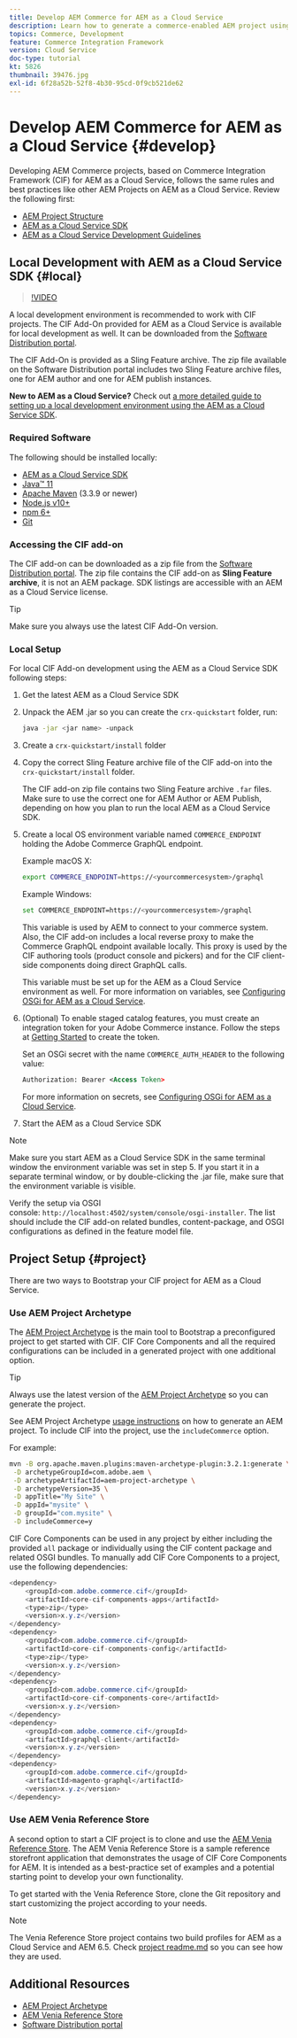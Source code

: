 ```yaml
---
title: Develop AEM Commerce for AEM as a Cloud Service
description: Learn how to generate a commerce-enabled AEM project using the AEM project archetype. Learn how to build and deploy the project to a local development environment using the AEM as a Cloud Service SDK.
topics: Commerce, Development
feature: Commerce Integration Framework
version: Cloud Service
doc-type: tutorial
kt: 5826
thumbnail: 39476.jpg
exl-id: 6f28a52b-52f8-4b30-95cd-0f9cb521de62
---
```

# Develop AEM Commerce for AEM as a Cloud Service {#develop}

Developing AEM Commerce projects, based on Commerce Integration Framework (CIF) for AEM as a Cloud Service, follows the same rules and best practices like other AEM Projects on AEM as a Cloud Service. Review the following first:

- [AEM Project Structure](https://experienceleague.adobe.com/docs/experience-manager-cloud-service/content/implementing/developing/aem-project-content-package-structure.html)
- [AEM as a Cloud Service SDK](https://experienceleague.adobe.com/docs/experience-manager-cloud-service/content/implementing/developing/aem-as-a-cloud-service-sdk.html)
- [AEM as a Cloud Service Development Guidelines](https://experienceleague.adobe.com/docs/experience-manager-cloud-service/content/implementing/developing/development-guidelines.html)

## Local Development with AEM as a Cloud Service SDK {#local}

>[!VIDEO](https://video.tv.adobe.com/v/39476/?quality=12&learn=on)

A local development environment is recommended to work with CIF projects. The CIF Add-On provided for AEM as a Cloud Service is available for local development as well. It can be downloaded from the [Software Distribution portal](https://experience.adobe.com/#/downloads/content/software-distribution/en/aemcloud.html).

The CIF Add-On is provided as a Sling Feature archive. The zip file available on the Software Distribution portal includes two Sling Feature archive files, one for AEM author and one for AEM publish instances.

**New to AEM as a Cloud Service?** Check out [a more detailed guide to setting up a local development environment using the AEM as a Cloud Service SDK](https://experienceleague.adobe.com/docs/experience-manager-learn/cloud-service/local-development-environment-set-up/overview.html).

### Required Software

The following should be installed locally:

- [AEM as a Cloud Service SDK](https://experienceleague.adobe.com/docs/experience-manager-learn/cloud-service/local-development-environment-set-up/aem-runtime.html#download-the-aem-as-a-cloud-service-sdk)
- [Java&trade; 11](https://downloads.experiencecloud.adobe.com/content/software-distribution/en/general.html)
- [Apache Maven](https://maven.apache.org/) (3.3.9 or newer)
- [Node.js v10+](https://nodejs.org/en)
- [npm 6+](https://www.npmjs.com/)
- [Git](https://git-scm.com/)

### Accessing the CIF add-on

The CIF add-on can be downloaded as a zip file from the [Software Distribution portal](https://experience.adobe.com/#/downloads/content/software-distribution/en/aemcloud.html). The zip file contains the CIF add-on as **Sling Feature archive**, it is not an AEM package. SDK listings are accessible with an AEM as a Cloud Service license.

>[!TIP]
>
>Make sure you always use the latest CIF Add-On version.

### Local Setup

For local CIF Add-on development using the AEM as a Cloud Service SDK following steps:

1. Get the latest AEM as a Cloud Service SDK
1. Unpack the AEM .jar so you can create the `crx-quickstart` folder, run:

    ```bash
    java -jar <jar name> -unpack
    ```

1. Create a `crx-quickstart/install` folder
1. Copy the correct Sling Feature archive file of the CIF add-on into the `crx-quickstart/install` folder.

    The CIF add-on zip file contains two Sling Feature archive `.far` files. Make sure to use the correct one for AEM Author or AEM Publish, depending on how you plan to run the local AEM as a Cloud Service SDK.

1. Create a local OS environment variable named `COMMERCE_ENDPOINT` holding the Adobe Commerce GraphQL endpoint.

    Example macOS X:

    ```bash
    export COMMERCE_ENDPOINT=https://<yourcommercesystem>/graphql
    ```

    Example Windows:

    ```bash
    set COMMERCE_ENDPOINT=https://<yourcommercesystem>/graphql
    ```

    This variable is used by AEM to connect to your commerce system. Also, the CIF add-on includes a local reverse proxy to make the Commerce GraphQL endpoint available locally. This proxy is used by the CIF authoring tools (product console and pickers) and for the CIF client-side components doing direct GraphQL calls.

    This variable must be set up for the AEM as a Cloud Service environment as well. For more information on variables, see [Configuring OSGi for AEM as a Cloud Service](https://experienceleague.adobe.com/docs/experience-manager-cloud-service/content/implementing/deploying/configuring-osgi.html#local-development).

1. (Optional) To enable staged catalog features, you must create an integration token for your Adobe Commerce instance. Follow the steps at [Getting Started](./getting-started.md#staging) to create the token.

    Set an OSGi secret  with the name `COMMERCE_AUTH_HEADER` to the following value:

    ```xml
    Authorization: Bearer <Access Token>
    ```

    For more information on secrets, see [Configuring OSGi for AEM as a Cloud Service](https://experienceleague.adobe.com/docs/experience-manager-cloud-service/content/implementing/deploying/configuring-osgi.html#local-development).

1. Start the AEM as a Cloud Service SDK

>[!NOTE]
>
>Make sure you start AEM as a Cloud Service SDK in the same terminal window the environment variable was set in step 5. If you start it in a separate terminal window, or by double-clicking the .jar file, make sure that the environment variable is visible.

Verify the setup via OSGI console: `http://localhost:4502/system/console/osgi-installer`. The list should include the CIF add-on related bundles, content-package, and OSGI configurations as defined in the feature model file.

## Project Setup {#project}

There are two ways to Bootstrap your CIF project for AEM as a Cloud Service.

### Use AEM Project Archetype

The [AEM Project Archetype](https://github.com/adobe/aem-project-archetype) is the main tool to Bootstrap a preconfigured project to get started with CIF. CIF Core Components and all the required configurations can be included in a generated project with one additional option.

>[!TIP]
>
>Always use the latest version of the [AEM Project Archetype](https://github.com/adobe/aem-project-archetype/releases) so you can generate the project.

See AEM Project Archetype [usage instructions](https://github.com/adobe/aem-project-archetype#usage) on how to generate an AEM project. To include CIF into the project, use the `includeCommerce` option.

For example:

```bash
mvn -B org.apache.maven.plugins:maven-archetype-plugin:3.2.1:generate \
 -D archetypeGroupId=com.adobe.aem \
 -D archetypeArtifactId=aem-project-archetype \
 -D archetypeVersion=35 \
 -D appTitle="My Site" \
 -D appId="mysite" \
 -D groupId="com.mysite" \
 -D includeCommerce=y
```

CIF Core Components can be used in any project by either including the provided `all` package or individually using the CIF content package and related OSGI bundles. To manually add CIF Core Components to a project, use the following dependencies:

```java
<dependency>
    <groupId>com.adobe.commerce.cif</groupId>
    <artifactId>core-cif-components-apps</artifactId>
    <type>zip</type>
    <version>x.y.z</version>
</dependency>
<dependency>
    <groupId>com.adobe.commerce.cif</groupId>
    <artifactId>core-cif-components-config</artifactId>
    <type>zip</type>
    <version>x.y.z</version>
</dependency>
<dependency>
    <groupId>com.adobe.commerce.cif</groupId>
    <artifactId>core-cif-components-core</artifactId>
    <version>x.y.z</version>
</dependency>
<dependency>
    <groupId>com.adobe.commerce.cif</groupId>
    <artifactId>graphql-client</artifactId>
    <version>x.y.z</version>
</dependency>
<dependency>
    <groupId>com.adobe.commerce.cif</groupId>
    <artifactId>magento-graphql</artifactId>
    <version>x.y.z</version>
</dependency>
```

### Use AEM Venia Reference Store

A second option to start a CIF project is to clone and use the [AEM Venia Reference Store](https://github.com/adobe/aem-cif-guides-venia). The AEM Venia Reference Store is a sample reference storefront application that demonstrates the usage of CIF Core Components for AEM. It is intended as a best-practice set of examples and a potential starting point to develop your own functionality.

To get started with the Venia Reference Store, clone the Git repository and start customizing the project according to your needs.

>[!NOTE]
>
>The Venia Reference Store project contains two build profiles for AEM as a Cloud Service and AEM 6.5. Check [project readme.md](https://github.com/adobe/aem-cif-guides-venia/blob/main/README.md) so you can see how they are used.

## Additional Resources

- [AEM Project Archetype](https://github.com/adobe/aem-project-archetype)
- [AEM Venia Reference Store](https://github.com/adobe/aem-cif-guides-venia)
- [Software Distribution portal](https://experience.adobe.com/#/downloads/content/software-distribution/en/aemcloud.html)

